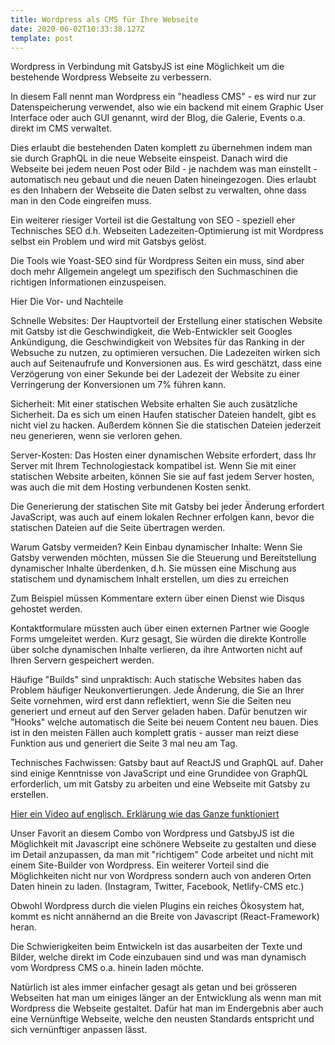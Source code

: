 ```yaml
---
title: Wordpress als CMS für Ihre Webseite
date: 2020-06-02T10:33:38.127Z
template: post
---
```

Wordpress in Verbindung mit GatsbyJS ist eine Möglichkeit um die bestehende Wordpress Webseite zu verbessern. 

In diesem Fall nennt man Wordpress ein "headless CMS" - es wird nur zur Datenspeicherung verwendet, also wie ein backend mit einem Graphic User Interface oder auch GUI genannt, wird der Blog, die Galerie, Events o.a. direkt im CMS verwaltet.

Dies erlaubt die bestehenden Daten komplett zu übernehmen indem man sie durch GraphQL in die neue Webseite einspeist. 
Danach wird die Webseite bei jedem neuen Post oder Bild - je nachdem was man einstellt - automatisch neu gebaut und die neuen Daten hineingezogen. Dies erlaubt es den Inhabern der Webseite die Daten selbst zu verwalten, ohne dass man in den Code eingreifen muss.

Ein weiterer riesiger Vorteil ist die Gestaltung von SEO - speziell eher Technisches SEO d.h. Webseiten Ladezeiten-Optimierung ist mit Wordpress selbst ein Problem und wird mit Gatsbys gelöst. 

Die Tools wie Yoast-SEO sind für Wordpress Seiten ein muss, sind aber doch mehr Allgemein angelegt um spezifisch den Suchmaschinen die richtigen Informationen einzuspeisen. 

Hier Die Vor- und Nachteile


Schnelle Websites: Der Hauptvorteil der Erstellung einer statischen Website mit Gatsby ist die Geschwindigkeit, die Web-Entwickler seit Googles Ankündigung, die Geschwindigkeit von Websites für das Ranking in der Websuche zu nutzen, zu optimieren versuchen. Die Ladezeiten wirken sich auch auf Seitenaufrufe und Konversionen aus. Es wird geschätzt, dass eine Verzögerung von einer Sekunde bei der Ladezeit der Website zu einer Verringerung der Konversionen um 7% führen kann.

Sicherheit: Mit einer statischen Website erhalten Sie auch zusätzliche Sicherheit. Da es sich um einen Haufen statischer Dateien handelt, gibt es nicht viel zu hacken. Außerdem können Sie die statischen Dateien jederzeit neu generieren, wenn sie verloren gehen.

Server-Kosten: Das Hosten einer dynamischen Website erfordert, dass Ihr Server mit Ihrem Technologiestack kompatibel ist. Wenn Sie mit einer statischen Website arbeiten, können Sie sie auf fast jedem Server hosten, was auch die mit dem Hosting verbundenen Kosten senkt.

Die Generierung der statischen Site mit Gatsby bei jeder Änderung erfordert JavaScript, was auch auf einem lokalen Rechner erfolgen kann, bevor die statischen Dateien auf die Seite übertragen werden.

Warum Gatsby vermeiden?
Kein Einbau dynamischer Inhalte: Wenn Sie Gatsby verwenden möchten, müssen Sie die Steuerung und Bereitstellung dynamischer Inhalte überdenken, d.h. Sie müssen eine Mischung aus statischem und dynamischem Inhalt erstellen, um dies zu erreichen 

Zum Beispiel müssen Kommentare extern über einen Dienst wie Disqus gehostet werden.

Kontaktformulare müssten auch über einen externen Partner wie Google Forms umgeleitet werden. Kurz gesagt, Sie würden die direkte Kontrolle über solche dynamischen Inhalte verlieren, da ihre Antworten nicht auf Ihren Servern gespeichert werden.

Häufige "Builds" sind unpraktisch: Auch statische Websites haben das Problem häufiger Neukonvertierungen. Jede Änderung, die Sie an Ihrer Seite vornehmen, wird erst dann reflektiert, wenn Sie die Seiten neu generiert und erneut auf den Server geladen haben. Dafür benutzen wir "Hooks" welche automatisch die Seite bei neuem Content neu bauen. Dies ist in den meisten Fällen auch komplett gratis - ausser man reizt diese Funktion aus und generiert die Seite 3 mal neu am Tag.

Technisches Fachwissen: Gatsby baut auf ReactJS und GraphQL auf. Daher sind einige Kenntnisse von JavaScript und eine Grundidee von GraphQL erforderlich, um mit Gatsby zu arbeiten und eine Webseite mit Gatsby zu erstellen.

<a href="https://www.youtube.com/watch?v=4vstfmB3wBE&feature=emb_title" > Hier ein Video auf englisch. Erklärung wie das Ganze funktioniert </a>

Unser Favorit an diesem Combo von Wordpress und GatsbyJS ist die Möglichkeit mit Javascript eine schönere Webseite zu gestalten und diese im Detail anzupassen, da man mit "richtigem" Code arbeitet und nicht mit einem Site-Builder von Wordpress.
Ein weiterer Vorteil sind die Möglichkeiten nicht nur von Wordpress sondern auch von anderen Orten Daten hinein zu laden. (Instagram, Twitter, Facebook, Netlify-CMS etc.) 

Obwohl Wordpress durch die vielen Plugins ein reiches Ökosystem hat, kommt es nicht annähernd an die Breite von Javascript (React-Framework) heran.

Die Schwierigkeiten beim Entwickeln ist das ausarbeiten der Texte und Bilder, welche direkt im Code einzubauen sind und was man dynamisch vom Wordpress CMS o.a. hinein laden möchte.

Natürlich ist ales immer einfacher gesagt als getan und bei grösseren Webseiten hat man um einiges länger an der Entwicklung als wenn man mit Wordpress die Webseite gestaltet.
Dafür hat man im Endergebnis aber auch eine Vernünftige Webseite, welche den neusten Standards entspricht und sich vernünftiger anpassen lässt.





